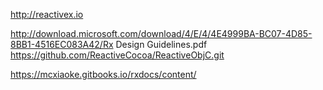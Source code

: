 http://reactivex.io

http://download.microsoft.com/download/4/E/4/4E4999BA-BC07-4D85-8BB1-4516EC083A42/Rx Design Guidelines.pdf
https://github.com/ReactiveCocoa/ReactiveObjC.git

https://mcxiaoke.gitbooks.io/rxdocs/content/